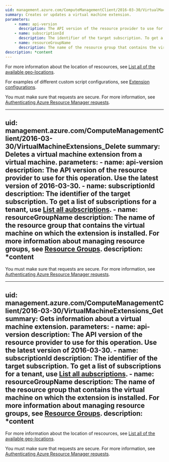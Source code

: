 ```yaml
---
uid: management.azure.com/ComputeManagementClient/2016-03-30/VirtualMachineExtensions_CreateOrUpdate
summary: Creates or updates a virtual machine extension.
parameters:
    - name: api-version
      description: The API version of the resource provider to use for this operation. Use the latest version of 2016-03-30.
    - name: subscriptionId
      description: The identifier of the target subscription. To get a list of subscriptions for a tenant, use [List all aubscriptions](../../api-ref/resources/subscriptions.json#Subscriptions_List).
    - name: resourceGroupName
      description: The name of the resource group that contains the virtual machine on which you want to add the extension. For more information about creating and managing resource groups, see [Resource Groups](../../api-ref/resources/resourcegroups.json).
description: *content
---
```


For more information about the location of rescources, see [List all of the available geo-locations](../../api-ref/resources/subscriptions.json#Subscriptions_ListLocations).

For examples of different custom script configurations, see [Extension configurations](extension-configuration.md).

You must make sure that requests are secure. For more information, see [Authenticating Azure Resource Manager requests](https://review.docs.microsoft.com/en-us/azure/resource-group-authenticate-service-principal?toc=%2fazure%2fazure-resource-manager%2ftoc.json).

---
uid: management.azure.com/ComputeManagementClient/2016-03-30/VirtualMachineExtensions_Delete
summary: Deletes a virtual machine extension from a virtual machine.
parameters:
    - name: api-version
      description: The API version of the resource provider to use for this operation. Use the latest version of 2016-03-30.
    - name: subscriptionId
      description: The identifier of the target subscription. To get a list of subscriptions for a tenant, use [List all aubscriptions](../../api-ref/resources/subscriptions.json#Subscriptions_List).
    - name: resourceGroupName
      description: The name of the resource group that contains the virtual machine on which the extension is installed. For more information about managing resource groups, see [Resource Groups](../../api-ref/resources/resourcegroups.json).
description: *content
---

You must make sure that requests are secure. For more information, see [Authenticating Azure Resource Manager requests](https://review.docs.microsoft.com/en-us/azure/resource-group-authenticate-service-principal?toc=%2fazure%2fazure-resource-manager%2ftoc.json).

---
uid: management.azure.com/ComputeManagementClient/2016-03-30/VirtualMachineExtensions_Get
summary: Gets information about a virtual machine extension.
parameters:
    - name: api-version
      description: The API version of the resource provider to use for this operation. Use the latest version of 2016-03-30.
    - name: subscriptionId
      description: The identifier of the target subscription. To get a list of subscriptions for a tenant, use [List all aubscriptions](../../api-ref/resources/subscriptions.json#Subscriptions_List).
    - name: resourceGroupName
      description: The name of the resource group that contains the virtual machine on which the extension is installed. For more information about managing resource groups, see [Resource Groups](../../api-ref/resources/resourcegroups.json).
description: *content
---

For more information about the location of rescources, see [List all of the available geo-locations](../../api-ref/resources/subscriptions.json#Subscriptions_ListLocations).

You must make sure that requests are secure. For more information, see [Authenticating Azure Resource Manager requests](https://review.docs.microsoft.com/en-us/azure/resource-group-authenticate-service-principal?toc=%2fazure%2fazure-resource-manager%2ftoc.json).